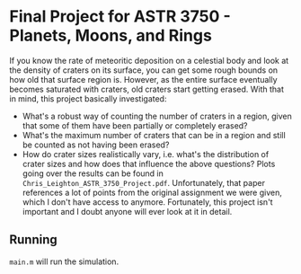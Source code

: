 # Final Project for ASTR 3750 - Planets, Moons, and Rings
If you know the rate of meteoritic deposition on a celestial body and look at the density of craters on its surface, you can get some rough bounds on how old that surface region is. However, as the entire surface eventually becomes saturated with craters, old craters start getting erased. With that in mind, this project basically investigated:
* What's a robust way of counting the number of craters in a region, given that some of them have been partially or completely erased?
* What's the maximum number of craters that can be in a region and still be counted as not having been erased?
* How do crater sizes realistically vary, i.e. what's the distribution of crater sizes and how does that influence the above questions?
Plots going over the results can be found in `Chris_Leighton_ASTR_3750_Project.pdf`. Unfortunately, that paper references a lot of points from the original assignment we were given, which I don't have access to anymore. Fortunately, this project isn't important and I doubt anyone will ever look at it in detail.
## Running
`main.m` will run the simulation.
